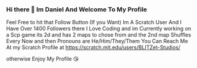 ### Hi there 👋  Im Daniel And Welcome To My Profile 
Feel Free to hit that Follow Button (If you Want)
Im A Scratch User And I Have Over 1400 Followers there 
I Love Coding and im Currently working on a Scp game its 2d and has 2 maps to chose from and the 2nd map 
Shuffles Every Now and then
Pronouns are He/Him/They/Them
You Can Reach Me At my Scratch Profile at https://scratch.mit.edu/users/BLITZet-Studios/


otherwise Enjoy My Profile 😘
<!--
**BLITZet-Studios/BLITZet-Studios** is a ✨ _special_ ✨ repository because its `README.md` (this file) appears on your GitHub profile.

Here are some ideas to get you started:

- 🔭 I’m currently working on ...
- 🌱 I’m currently learning ...
- 👯 I’m looking to collaborate on ...
- 🤔 I’m looking for help with ...
- 💬 Ask me about ...
- 📫 How to reach me: ...
- 😄 Pronouns: ...
- ⚡ Fun fact: ...
-->
